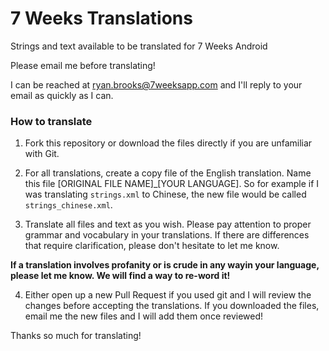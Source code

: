 # 7 Weeks Translations
Strings and text available to be translated for 7 Weeks Android

Please email me before translating!

I can be reached at [ryan.brooks@7weeksapp.com](mailto:ryan.brooks@7weeksapp.com) and I'll reply to your email as quickly as I can.

### How to translate
1. Fork this repository or download the files directly if you are unfamiliar with Git.

2. For all translations, create a copy file of the English translation. Name this file [ORIGINAL FILE NAME]_[YOUR LANGUAGE]. So for example if I was translating ```strings.xml``` to Chinese, the new file would be called ```strings_chinese.xml```.

3. Translate all files and text as you wish. Please pay attention to proper grammar and vocabulary in your translations. If there are differences that require clarification, please don't hesitate to let me know.

**If a translation involves profanity or is crude in any wayin your language, please let me know. We will find a way to re-word it!**

4. Either open up a new Pull Request if you used git and I will review the changes before accepting the translations. If you downloaded the files, email me the new files and I will add them once reviewed!

Thanks so much for translating!
